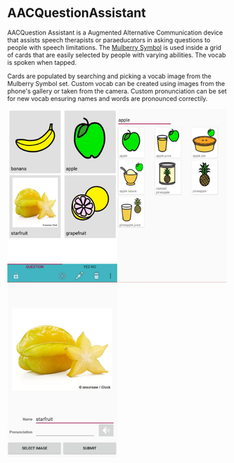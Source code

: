 # AACQuestionAssistant
AACQuestion Assistant is a Augmented Alternative Communication device that assists speech therapists or paraeducators in asking questions to people with speech limitations. 
The [Mulberry Symbol](https://mulberrysymbols.org/) is used inside a grid of cards that are easily selected by people with varying abilities.
The vocab is spoken when tapped. 

Cards are populated by searching and picking a vocab image from the Mulberry Symbol set. 
Custom vocab can be created using images from the phone's gallery or taken from the camera. Custom pronunciation can be set for new vocab
ensuring names and words are pronounced correctily. 

<img src='https://github.com/NathanHarger/AACQuestionAssistant/blob/master/pickFruit.jpeg' width='250'></img><img src='https://github.com/NathanHarger/AACQuestionAssistant/blob/master/searchVocab.jpeg' width='250'></img><img src='https://github.com/NathanHarger/AACQuestionAssistant/blob/master/newVocabExample.jpeg' width='250'></img>
